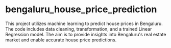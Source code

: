 # bengaluru_house_price_prediction
This project utilizes machine learning to predict house prices in Bengaluru. The code includes data cleaning, transformation, and a trained Linear Regression model. The aim is to provide insights into Bengaluru's real estate market and enable accurate house price predictions.
